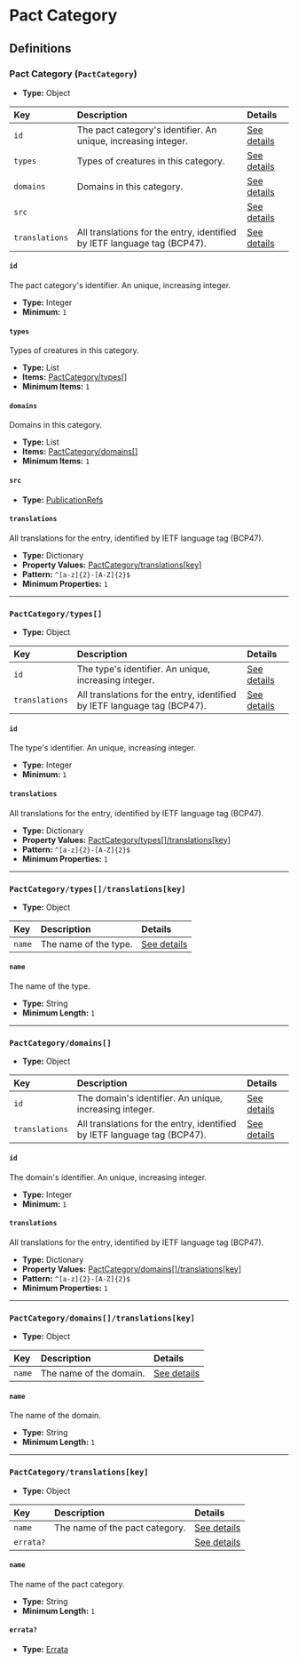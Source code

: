 # Pact Category

## Definitions

### <a name="PactCategory"></a> Pact Category (`PactCategory`)

- **Type:** Object

Key | Description | Details
:-- | :-- | :--
`id` | The pact category's identifier. An unique, increasing integer. | <a href="#PactCategory/id">See details</a>
`types` | Types of creatures in this category. | <a href="#PactCategory/types">See details</a>
`domains` | Domains in this category. | <a href="#PactCategory/domains">See details</a>
`src` |  | <a href="#PactCategory/src">See details</a>
`translations` | All translations for the entry, identified by IETF language tag (BCP47). | <a href="#PactCategory/translations">See details</a>

#### <a name="PactCategory/id"></a> `id`

The pact category's identifier. An unique, increasing integer.

- **Type:** Integer
- **Minimum:** `1`

#### <a name="PactCategory/types"></a> `types`

Types of creatures in this category.

- **Type:** List
- **Items:** <a href="#PactCategory/types[]">PactCategory/types[]</a>
- **Minimum Items:** `1`

#### <a name="PactCategory/domains"></a> `domains`

Domains in this category.

- **Type:** List
- **Items:** <a href="#PactCategory/domains[]">PactCategory/domains[]</a>
- **Minimum Items:** `1`

#### <a name="PactCategory/src"></a> `src`

- **Type:** <a href="./source/_PublicationRef.md#PublicationRefs">PublicationRefs</a>

#### <a name="PactCategory/translations"></a> `translations`

All translations for the entry, identified by IETF language tag (BCP47).

- **Type:** Dictionary
- **Property Values:** <a href="#PactCategory/translations[key]">PactCategory/translations[key]</a>
- **Pattern:** `^[a-z]{2}-[A-Z]{2}$`
- **Minimum Properties:** `1`

---

### <a name="PactCategory/types[]"></a> `PactCategory/types[]`

- **Type:** Object

Key | Description | Details
:-- | :-- | :--
`id` | The type's identifier. An unique, increasing integer. | <a href="#PactCategory/types[]/id">See details</a>
`translations` | All translations for the entry, identified by IETF language tag (BCP47). | <a href="#PactCategory/types[]/translations">See details</a>

#### <a name="PactCategory/types[]/id"></a> `id`

The type's identifier. An unique, increasing integer.

- **Type:** Integer
- **Minimum:** `1`

#### <a name="PactCategory/types[]/translations"></a> `translations`

All translations for the entry, identified by IETF language tag (BCP47).

- **Type:** Dictionary
- **Property Values:** <a href="#PactCategory/types[]/translations[key]">PactCategory/types[]/translations[key]</a>
- **Pattern:** `^[a-z]{2}-[A-Z]{2}$`
- **Minimum Properties:** `1`

---

### <a name="PactCategory/types[]/translations[key]"></a> `PactCategory/types[]/translations[key]`

- **Type:** Object

Key | Description | Details
:-- | :-- | :--
`name` | The name of the type. | <a href="#PactCategory/types[]/translations[key]/name">See details</a>

#### <a name="PactCategory/types[]/translations[key]/name"></a> `name`

The name of the type.

- **Type:** String
- **Minimum Length:** `1`

---

### <a name="PactCategory/domains[]"></a> `PactCategory/domains[]`

- **Type:** Object

Key | Description | Details
:-- | :-- | :--
`id` | The domain's identifier. An unique, increasing integer. | <a href="#PactCategory/domains[]/id">See details</a>
`translations` | All translations for the entry, identified by IETF language tag (BCP47). | <a href="#PactCategory/domains[]/translations">See details</a>

#### <a name="PactCategory/domains[]/id"></a> `id`

The domain's identifier. An unique, increasing integer.

- **Type:** Integer
- **Minimum:** `1`

#### <a name="PactCategory/domains[]/translations"></a> `translations`

All translations for the entry, identified by IETF language tag (BCP47).

- **Type:** Dictionary
- **Property Values:** <a href="#PactCategory/domains[]/translations[key]">PactCategory/domains[]/translations[key]</a>
- **Pattern:** `^[a-z]{2}-[A-Z]{2}$`
- **Minimum Properties:** `1`

---

### <a name="PactCategory/domains[]/translations[key]"></a> `PactCategory/domains[]/translations[key]`

- **Type:** Object

Key | Description | Details
:-- | :-- | :--
`name` | The name of the domain. | <a href="#PactCategory/domains[]/translations[key]/name">See details</a>

#### <a name="PactCategory/domains[]/translations[key]/name"></a> `name`

The name of the domain.

- **Type:** String
- **Minimum Length:** `1`

---

### <a name="PactCategory/translations[key]"></a> `PactCategory/translations[key]`

- **Type:** Object

Key | Description | Details
:-- | :-- | :--
`name` | The name of the pact category. | <a href="#PactCategory/translations[key]/name">See details</a>
`errata?` |  | <a href="#PactCategory/translations[key]/errata">See details</a>

#### <a name="PactCategory/translations[key]/name"></a> `name`

The name of the pact category.

- **Type:** String
- **Minimum Length:** `1`

#### <a name="PactCategory/translations[key]/errata"></a> `errata?`

- **Type:** <a href="./source/_Erratum.md#Errata">Errata</a>
